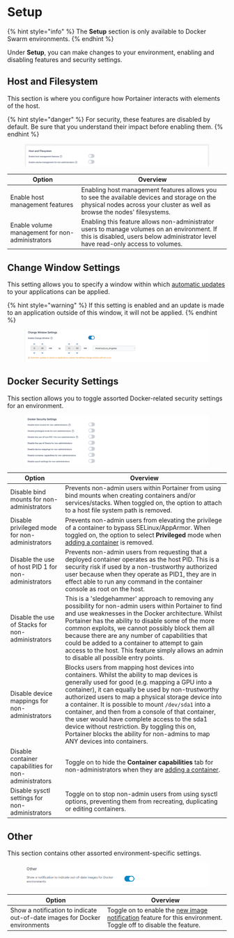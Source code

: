 # Setup

{% hint style="info" %}
The **Setup** section is only available to Docker Swarm environments.
{% endhint %}

Under **Setup**, you can make changes to your environment, enabling and disabling features and security settings.

## Host and Filesystem

This section is where you configure how Portainer interacts with elements of the host.

{% hint style="danger" %}
For security, these features are disabled by default. Be sure that you understand their impact before enabling them.
{% endhint %}

<figure><img src="../../../.gitbook/assets/2.15-docker_hosts_features_config.png" alt=""><figcaption></figcaption></figure>

| Option                                          | Overview                                                                                                                                                                         |
| ----------------------------------------------- | -------------------------------------------------------------------------------------------------------------------------------------------------------------------------------- |
| Enable host management features                 | Enabling host management features allows you to see the available devices and storage on the physical nodes across your cluster as well as browse the nodes' filesystems.        |
| Enable volume management for non-administrators | Enabling this feature allows non-administrator users to manage volumes on an environment. If this is disabled, users below administrator level have read-only access to volumes. |

## Change Window Settings

This setting allows you to specify a window within which [automatic updates](../stacks/add.md#automatic-updates) to your applications can be applied.

{% hint style="warning" %}
If this setting is enabled and an update is made to an application outside of this window, it will not be applied.
{% endhint %}

<figure><img src="../../../.gitbook/assets/2.15-docker_hosts_change_windows_settings (1).png" alt=""><figcaption></figcaption></figure>

## Docker Security Settings

This section allows you to toggle assorted Docker-related security settings for an environment.

<figure><img src="../../../.gitbook/assets/2.15-docker_hosts_security_settings.png" alt=""><figcaption></figcaption></figure>



| Option                                                | Overview                                                                                                                                                                                                                                                                                                                                                                                                                                                                                                                                                    |
| ----------------------------------------------------- | ----------------------------------------------------------------------------------------------------------------------------------------------------------------------------------------------------------------------------------------------------------------------------------------------------------------------------------------------------------------------------------------------------------------------------------------------------------------------------------------------------------------------------------------------------------- |
| Disable bind mounts for non-administrators            | Prevents non-admin users within Portainer from using bind mounts when creating containers and/or services/stacks. When toggled on, the option to attach to a host file system path is removed.                                                                                                                                                                                                                                                                                                                                                              |
| Disable privileged mode for non-administrators        | Prevents non-admin users from elevating the privilege of a container to bypass SELinux/AppArmor. When toggled on, the option to select **Privileged** mode when [adding a container](../containers/add.md) is removed.                                                                                                                                                                                                                                                                                                                                      |
| Disable the use of host PID 1 for non-administrators  | Prevents non-admin users from requesting that a deployed container operates as the host PID. This is a security risk if used by a non-trustworthy authorized user because when they operate as PID1, they are in effect able to run any command in the container console as root on the host.                                                                                                                                                                                                                                                               |
| Disable the use of Stacks for non-administrators      | This is a 'sledgehammer' approach to removing any possibility for non-admin users within Portainer to find and use weaknesses in the Docker architecture. Whilst Portainer has the ability to disable some of the more common exploits, we cannot possibly block them all because there are any number of capabilities that could be added to a container to attempt to gain access to the host. This feature simply allows an admin to disable all possible entry points.                                                                                  |
| Disable device mappings for non-administrators        | Blocks users from mapping host devices into containers. Whilst the ability to map devices is generally used for good (e.g. mapping a GPU into a container), it can equally be used by non-trustworthy authorized users to map a physical storage device into a container. It is possible to mount `/dev/sda1` into a container, and then from a console of that container, the user would have complete access to the sda1 device without restriction. By toggling this on, Portainer blocks the ability for non-admins to map ANY devices into containers. |
| Disable container capabilities for non-administrators | Toggle on to hide the **Container capabilities** tab for non-administrators when they are [adding a container](../containers/add.md).                                                                                                                                                                                                                                                                                                                                                                                                                       |
| Disable sysctl settings for non-administrators        | Toggle on to stop non-admin users from using sysctl options, preventing them from recreating, duplicating or editing containers.                                                                                                                                                                                                                                                                                                                                                                                                                            |

## Other

This section contains other assorted environment-specific settings.

<figure><img src="../../../.gitbook/assets/2.16-docker-host-setup-other.png" alt=""><figcaption></figcaption></figure>

| Option                                                                     | Overview                                                                                                                        |
| -------------------------------------------------------------------------- | ------------------------------------------------------------------------------------------------------------------------------- |
| Show a notification to indicate out-of-date images for Docker environments | Toggle on to enable the [new image notification](../services/) feature for this environment. Toggle off to disable the feature. |
